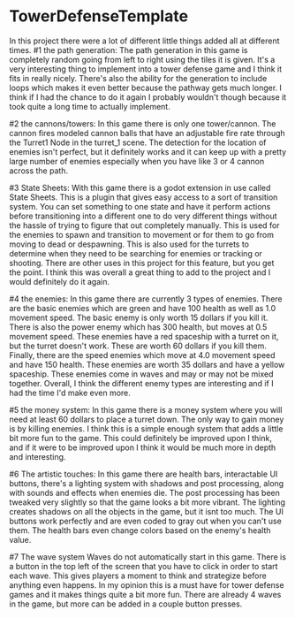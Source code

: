 # TowerDefenseTemplate

In this project there were a lot of different little things added all at different times.
#1 the path generation:
The path generation in this game is completely random going from left to right using the tiles it is given. It's a very interesting thing to implement into a tower defense game and I think it fits in really nicely. There's also the ability for the generation to include loops which makes it even better because the pathway gets much longer. I think if I had the chance to do it again I probably wouldn't though because it took quite a long time to actually implement.

#2 the cannons/towers:
In this game there is only one tower/cannon. The cannon fires modeled cannon balls that have an adjustable fire rate through the Turret1 Node in the turret_1 scene. The detection for the location of enemies isn't perfect, but it definitely works and it can keep up with a pretty large number of enemies especially when you have like 3 or 4 cannon across the path.

#3 State Sheets:
With this game there is a godot extension in use called State Sheets. This is a plugin that gives easy access to a sort of transition system. You can set something to one state and have it perform actions before transitioning into a different one to do very different things without the hassle of trying to figure that out completely manually. This is used for the enemies to spawn and transition to movement or for them to go from moving to dead or despawning. This is also used for the turrets to determine when they need to be searching for enemies or tracking or shooting. There are other uses in this project for this feature, but you get the point. I think this was overall a great thing to add to the project and I would definitely do it again.

#4 the enemies:
In this game there are currently 3 types of enemies. There are the basic enemies which are green and have 100 health as well as 1.0 movement speed. The basic enemy is only worth 15 dollars if you kill it. There is also the power enemy which has 300 health, but moves at 0.5 movement speed. These enemies have a red spaceship with a turret on it, but the turret doesn't work. These are worth 60 dollars if you kill them. Finally, there are the speed enemies which move at 4.0 movement speed and have 150 health. These enemies are worth 35 dollars and have a yellow spaceship. These enemies come in waves and may or may not be mixed together. Overall, I think the different enemy types are interesting and if I had the time I'd make even more.

#5 the money system:
In this game there is a money system where you will need at least 60 dollars to place a turret down. The only way to gain money is by killing enemies. I think this is a simple enough system that adds a little bit more fun to the game. This could definitely be improved upon I think, and if it were to be improved upon I think it would be much more in depth and interesting.

#6 The artistic touches:
In this game there are health bars, interactable UI buttons, there's a lighting system with shadows and post processing, along with sounds and effects when enemies die. The post processing has been tweaked very slightly so that the game looks a bit more vibrant. The lighting creates shadows on all the objects in the game, but it isnt too much. The UI buttons work perfectly and are even coded to gray out when you can't use them. The health bars even change colors based on the enemy's health value.

#7 The wave system
Waves do not automatically start in this game. There is a button in the top left of the screen that you have to click in order to start each wave. This gives players a moment to think and strategize before anything even happens. In my opinion this is a must have for tower defense games and it makes things quite a bit more fun. There are already 4 waves in the game, but more can be added in a couple button presses.
 
